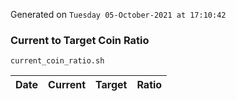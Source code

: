Generated on `Tuesday 05-October-2021 at 17:10:42`

### Current to Target Coin Ratio
`current_coin_ratio.sh`

Date|Current|Target|Ratio
---|---|---|---
